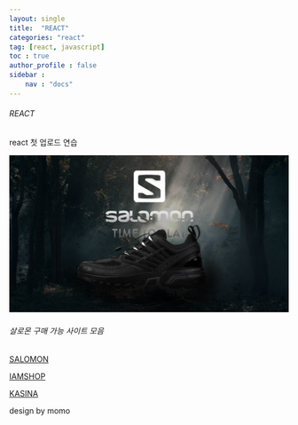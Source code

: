 ```yaml
---
layout: single
title:  "REACT"
categories: "react"
tag: [react, javascript]
toc : true
author_profile : false
sidebar : 
    nav : "docs"
---
```

###### REACT
 react 첫 업로드 연습

![REACT이미지](../images/salomon_img1.png "Optional title")

###### 살로몬 구매 가능 사이트 모음

<a href="https://www.salomon.co.kr/shop/main/index.php" target="_blank">SALOMON</a>

<a href="https://iamshop-online.com/" target="_blank">IAMSHOP</a>

<a href="https://www.kasina.co.kr/" target="_blank">KASINA</a>

design by momo
